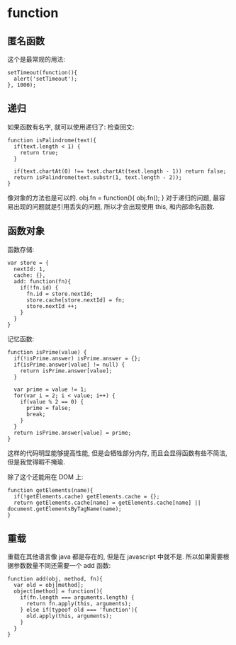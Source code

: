 # function

## 匿名函数
这个是最常规的用法:
```
setTimeout(function(){
  alert('setTimeout');
}, 1000);
```

## 递归
如果函数有名字, 就可以使用递归了:
检查回文:
```
function isPalindrome(text){
  if(text.length < 1) {
    return true;
  }

  if(text.chartAt(0) !== text.chartAt(text.length - 1)) return false;
  return isPalindrome(text.substr(1, text.length - 2));
}
```
像对象的方法也是可以的. obj.fn = function(){ obj.fn(); }
对于递归的问题, 最容易出现的问题就是引用丢失的问题, 所以才会出现使用 this, 和内部命名函数.

## 函数对象
函数存储:
```
var store = {
  nextId: 1,
  cache: {},
  add: function(fn){
    if(!fn.id) {
      fn.id = store.nextId;
      store.cache[store.nextId] = fn;
      store.nextId ++;
    }
  }
}
```
记忆函数:
```
function isPrime(value) {
  if(!isPrime.answer) isPrime.answer = {};
  if(isPrime.answer[value] != null) {
    return isPrime.answer[value];
  }

  var prime = value != 1;
  for(var i = 2; i < value; i++) {
    if(value % 2 == 0) {
      prime = false;
      break;
    }
  }
  return isPrime.answer[value] = prime;
}
```
这样的代码明显能够提高性能, 但是会牺牲部分内存, 而且会显得函数有些不简洁, 但是我觉得暇不掩瑜.

除了这个还能用在 DOM 上:
```
function getElements(name){
  if(!getElements.cache) getElements.cache = {};
  return getElements.cache[name] = getElements.cache[name] || document.getElementsByTagName(name); 
}
```

## 重载
重载在其他语言像 java 都是存在的, 但是在 javascript 中就不是.
所以如果需要根据参数数量不同还需要一个 add 函数:
```
function add(obj, method, fn){
  var old = obj[method];
  object[method] = function(){
    if(fn.length === arguments.length) {
      return fn.apply(this, arguments);
    } else if(typeof old === 'function'){
      old.apply(this, arguments);
    }
  }
}
```